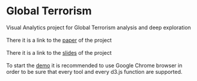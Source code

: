 # Global Terrorism

Visual Analytics project for Global Terrorism analysis and deep exploration
<br><br>
There it is a link to the <a href="https://github.com/ottobreludovico/VAProject/tree/main/docs/paper.pdf">paper</a> of the project
<br><br>
There it is a link to the <a href="https://github.com/ottobreludovico/VAProject/tree/main/docs/report.pptx">slides</a> of the project
<br><br>
To start the <a href="https://ottobreludovico.github.io/VAProject/">demo</a> it is recommended to use Google Chrome browser in order to be sure that every tool and every d3.js function are supported.
